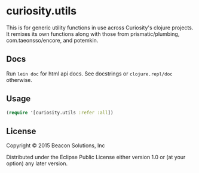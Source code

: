 # curiosity.utils

This is for generic utility functions in use across Curiosity's clojure 
projects. It remixes its own functions along with those from prismatic/plumbing,
com.taeonsso/encore, and potemkin.

## Docs

Run `lein doc` for html api docs. See docstrings or `clojure.repl/doc` otherwise.

## Usage

```clj
(require '[curiosity.utils :refer :all])
```

## License

Copyright © 2015 Beacon Solutions, Inc

Distributed under the Eclipse Public License either version 1.0 or (at
your option) any later version.
